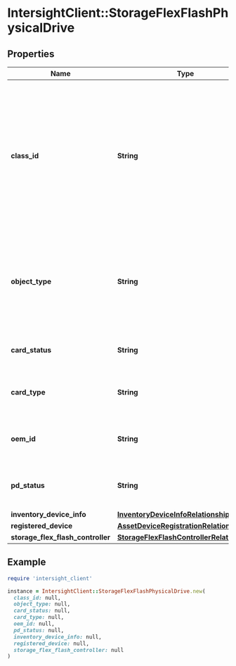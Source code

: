 # IntersightClient::StorageFlexFlashPhysicalDrive

## Properties

| Name | Type | Description | Notes |
| ---- | ---- | ----------- | ----- |
| **class_id** | **String** | The fully-qualified name of the instantiated, concrete type. This property is used as a discriminator to identify the type of the payload when marshaling and unmarshaling data. | [default to &#39;storage.FlexFlashPhysicalDrive&#39;] |
| **object_type** | **String** | The fully-qualified name of the instantiated, concrete type. The value should be the same as the &#39;ClassId&#39; property. | [default to &#39;storage.FlexFlashPhysicalDrive&#39;] |
| **card_status** | **String** | The status of the flex flash physical drive. | [optional] |
| **card_type** | **String** | The card type of the flex flash physical drive. | [optional] |
| **oem_id** | **String** | The OEM Identifier of the flex flash physical drive. | [optional] |
| **pd_status** | **String** | The drive status of the flex flash physical drive. | [optional] |
| **inventory_device_info** | [**InventoryDeviceInfoRelationship**](InventoryDeviceInfoRelationship.md) |  | [optional] |
| **registered_device** | [**AssetDeviceRegistrationRelationship**](AssetDeviceRegistrationRelationship.md) |  | [optional] |
| **storage_flex_flash_controller** | [**StorageFlexFlashControllerRelationship**](StorageFlexFlashControllerRelationship.md) |  | [optional] |

## Example

```ruby
require 'intersight_client'

instance = IntersightClient::StorageFlexFlashPhysicalDrive.new(
  class_id: null,
  object_type: null,
  card_status: null,
  card_type: null,
  oem_id: null,
  pd_status: null,
  inventory_device_info: null,
  registered_device: null,
  storage_flex_flash_controller: null
)
```

